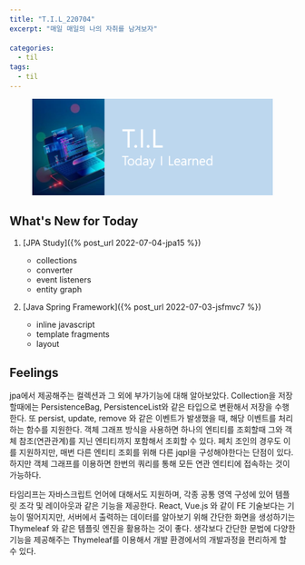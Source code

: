 ```yaml
---
title: "T.I.L_220704"
excerpt: "매일 매일의 나의 자취를 남겨보자"

categories:
  - til
tags:
  - til
---
```

<figure>
    <img src="/assets/images/til_image.png">
</figure>

## What's New for Today   
1. [JPA Study]({% post_url 2022-07-04-jpa15 %})
    - collections
    - converter
    - event listeners
    - entity graph

2. [Java Spring Framework]({% post_url 2022-07-03-jsfmvc7 %})
    - inline javascript
    - template fragments
    - layout

## Feelings
jpa에서 제공해주는 컬렉션과 그 외에 부가기능에 대해 알아보았다. Collection을 저장할때에는 PersistenceBag, PersistenceList와 같은 타입으로 변환해서 저장을 수행한다. 또 persist, update, remove 와 같은 이벤트가 발생했을 때, 해당 이벤트를 처리하는 함수를 지원한다. 객체 그래프 방식을 사용하면 하나의 엔티티를 조회할때 그와 객체 참조(연관관계)를 지닌 엔티티까지 포함해서 조회할 수 있다. 페치 조인의 경우도 이를 지원하지만, 매번 다른 엔티티 조회를 위해 다른 jqpl을 구성해야한다는 단점이 있다. 하지만 객체 그래프를 이용하면 한번의 쿼리를 통해 모든 연관 엔티티에 접속하는 것이 가능하다.

타임리프는 자바스크립트 언어에 대해서도 지원하며, 각종 공통 영역 구성에 있어 템플릿 조각 및 레이아웃과 같은 기능을 제공한다. React, Vue.js 와 같이 FE 기술보다는 기능이 떨어지지만, 서버에서 출력하는 데이터를 알아보기 위해 간단한 화면을 생성하기는 Thymeleaf 와 같은 템플릿 엔진을 활용하는 것이 좋다. 생각보다 간단한 문법에 다양한 기능을 제공해주는 Thymeleaf를 이용해서 개발 환경에서의 개발과정을 편리하게 할 수 있다.







